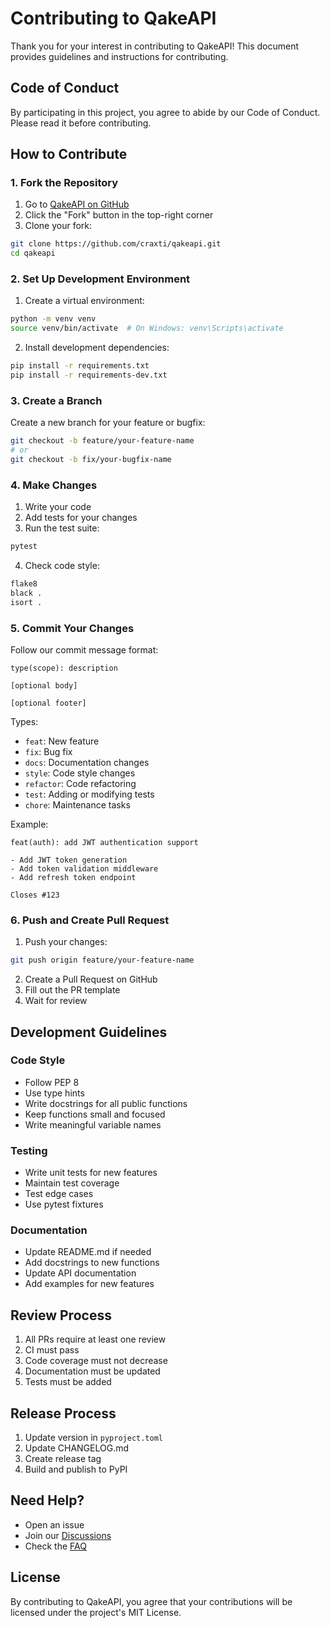 # Contributing to QakeAPI

Thank you for your interest in contributing to QakeAPI! This document provides guidelines and instructions for contributing.

## Code of Conduct

By participating in this project, you agree to abide by our Code of Conduct. Please read it before contributing.

## How to Contribute

### 1. Fork the Repository

1. Go to [QakeAPI on GitHub](https://github.com/Craxti/qakeapi)
2. Click the "Fork" button in the top-right corner
3. Clone your fork:
```bash
git clone https://github.com/craxti/qakeapi.git
cd qakeapi
```

### 2. Set Up Development Environment

1. Create a virtual environment:
```bash
python -m venv venv
source venv/bin/activate  # On Windows: venv\Scripts\activate
```

2. Install development dependencies:
```bash
pip install -r requirements.txt
pip install -r requirements-dev.txt
```

### 3. Create a Branch

Create a new branch for your feature or bugfix:
```bash
git checkout -b feature/your-feature-name
# or
git checkout -b fix/your-bugfix-name
```

### 4. Make Changes

1. Write your code
2. Add tests for your changes
3. Run the test suite:
```bash
pytest
```

4. Check code style:
```bash
flake8
black .
isort .
```

### 5. Commit Your Changes

Follow our commit message format:
```
type(scope): description

[optional body]

[optional footer]
```

Types:
- `feat`: New feature
- `fix`: Bug fix
- `docs`: Documentation changes
- `style`: Code style changes
- `refactor`: Code refactoring
- `test`: Adding or modifying tests
- `chore`: Maintenance tasks

Example:
```
feat(auth): add JWT authentication support

- Add JWT token generation
- Add token validation middleware
- Add refresh token endpoint

Closes #123
```

### 6. Push and Create Pull Request

1. Push your changes:
```bash
git push origin feature/your-feature-name
```

2. Create a Pull Request on GitHub
3. Fill out the PR template
4. Wait for review

## Development Guidelines

### Code Style

- Follow PEP 8
- Use type hints
- Write docstrings for all public functions
- Keep functions small and focused
- Write meaningful variable names

### Testing

- Write unit tests for new features
- Maintain test coverage
- Test edge cases
- Use pytest fixtures

### Documentation

- Update README.md if needed
- Add docstrings to new functions
- Update API documentation
- Add examples for new features

## Review Process

1. All PRs require at least one review
2. CI must pass
3. Code coverage must not decrease
4. Documentation must be updated
5. Tests must be added

## Release Process

1. Update version in `pyproject.toml`
2. Update CHANGELOG.md
3. Create release tag
4. Build and publish to PyPI

## Need Help?

- Open an issue
- Join our [Discussions](https://github.com/Craxti/qakeapi/discussions)
- Check the [FAQ](FAQ)

## License

By contributing to QakeAPI, you agree that your contributions will be licensed under the project's MIT License. 